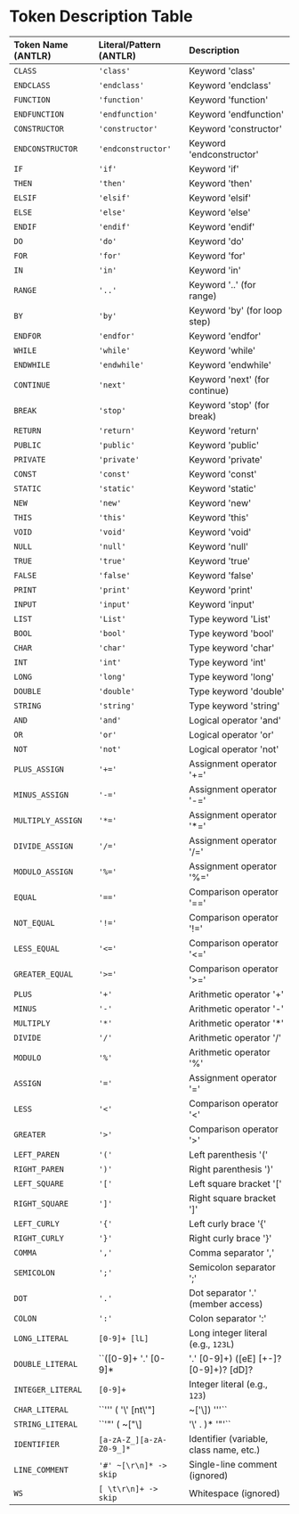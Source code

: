 # Token Description Table

| Token Name (ANTLR) | Literal/Pattern (ANTLR)                                                                                                | Description                             |
|:-------------------|:-----------------------------------------------------------------------------------------------------------------------|:----------------------------------------|
| `CLASS`            | `'class'`                                                                                                              | Keyword 'class'                         |
| `ENDCLASS`         | `'endclass'`                                                                                                           | Keyword 'endclass'                      |
| `FUNCTION`         | `'function'`                                                                                                           | Keyword 'function'                      |
| `ENDFUNCTION`      | `'endfunction'`                                                                                                        | Keyword 'endfunction'                   |
| `CONSTRUCTOR`      | `'constructor'`                                                                                                        | Keyword 'constructor'                   |
| `ENDCONSTRUCTOR`   | `'endconstructor'`                                                                                                     | Keyword 'endconstructor'                |
| `IF`               | `'if'`                                                                                                                 | Keyword 'if'                            |
| `THEN`             | `'then'`                                                                                                               | Keyword 'then'                          |
| `ELSIF`            | `'elsif'`                                                                                                              | Keyword 'elsif'                         |
| `ELSE`             | `'else'`                                                                                                               | Keyword 'else'                          |
| `ENDIF`            | `'endif'`                                                                                                              | Keyword 'endif'                         |
| `DO`               | `'do'`                                                                                                                 | Keyword 'do'                            |
| `FOR`              | `'for'`                                                                                                                | Keyword 'for'                           |
| `IN`               | `'in'`                                                                                                                 | Keyword 'in'                            |
| `RANGE`            | `'..'`                                                                                                                 | Keyword '..' (for range)                |
| `BY`               | `'by'`                                                                                                                 | Keyword 'by' (for loop step)            |
| `ENDFOR`           | `'endfor'`                                                                                                             | Keyword 'endfor'                        |
| `WHILE`            | `'while'`                                                                                                              | Keyword 'while'                         |
| `ENDWHILE`         | `'endwhile'`                                                                                                           | Keyword 'endwhile'                      |
| `CONTINUE`         | `'next'`                                                                                                               | Keyword 'next' (for continue)           |
| `BREAK`            | `'stop'`                                                                                                               | Keyword 'stop' (for break)              |
| `RETURN`           | `'return'`                                                                                                             | Keyword 'return'                        |
| `PUBLIC`           | `'public'`                                                                                                             | Keyword 'public'                        |
| `PRIVATE`          | `'private'`                                                                                                            | Keyword 'private'                       |
| `CONST`            | `'const'`                                                                                                              | Keyword 'const'                         |
| `STATIC`           | `'static'`                                                                                                             | Keyword 'static'                        |
| `NEW`              | `'new'`                                                                                                                | Keyword 'new'                           |
| `THIS`             | `'this'`                                                                                                               | Keyword 'this'                          |
| `VOID`             | `'void'`                                                                                                               | Keyword 'void'                          |
| `NULL`             | `'null'`                                                                                                               | Keyword 'null'                          |
| `TRUE`             | `'true'`                                                                                                               | Keyword 'true'                          |
| `FALSE`            | `'false'`                                                                                                              | Keyword 'false'                         |
| `PRINT`            | `'print'`                                                                                                              | Keyword 'print'                         |
| `INPUT`            | `'input'`                                                                                                              | Keyword 'input'                         |
| `LIST`             | `'List'`                                                                                                               | Type keyword 'List'                     |
| `BOOL`             | `'bool'`                                                                                                               | Type keyword 'bool'                     |
| `CHAR`             | `'char'`                                                                                                               | Type keyword 'char'                     |
| `INT`              | `'int'`                                                                                                                | Type keyword 'int'                      |
| `LONG`             | `'long'`                                                                                                               | Type keyword 'long'                     |
| `DOUBLE`           | `'double'`                                                                                                             | Type keyword 'double'                   |
| `STRING`           | `'string'`                                                                                                             | Type keyword 'string'                   |
| `AND`              | `'and'`                                                                                                                | Logical operator 'and'                  |
| `OR`               | `'or'`                                                                                                                 | Logical operator 'or'                   |
| `NOT`              | `'not'`                                                                                                                | Logical operator 'not'                  |
| `PLUS_ASSIGN`      | `'+='`                                                                                                                 | Assignment operator '+='                |
| `MINUS_ASSIGN`     | `'-='`                                                                                                                 | Assignment operator '-='                |
| `MULTIPLY_ASSIGN`  | `'*='`                                                                                                                 | Assignment operator '*='                |
| `DIVIDE_ASSIGN`    | `'/='`                                                                                                                 | Assignment operator '/='                |
| `MODULO_ASSIGN`    | `'%='`                                                                                                                 | Assignment operator '%='                |
| `EQUAL`            | `'=='`                                                                                                                 | Comparison operator '=='                |
| `NOT_EQUAL`        | `'!='`                                                                                                                 | Comparison operator '!='                |
| `LESS_EQUAL`       | `'<='`                                                                                                                 | Comparison operator '<='                |
| `GREATER_EQUAL`    | `'>='`                                                                                                                 | Comparison operator '>='                |
| `PLUS`             | `'+'`                                                                                                                  | Arithmetic operator '+'                 |
| `MINUS`            | `'-'`                                                                                                                  | Arithmetic operator '-'                 |
| `MULTIPLY`         | `'*'`                                                                                                                  | Arithmetic operator '*'                 |
| `DIVIDE`           | `'/'`                                                                                                                  | Arithmetic operator '/'                 |
| `MODULO`           | `'%'`                                                                                                                  | Arithmetic operator '%'                 |
| `ASSIGN`           | `'='`                                                                                                                  | Assignment operator '='                 |
| `LESS`             | `'<'`                                                                                                                  | Comparison operator '<'                 |
| `GREATER`          | `'>'`                                                                                                                  | Comparison operator '>'                 |
| `LEFT_PAREN`       | `'('`                                                                                                                  | Left parenthesis '('                    |
| `RIGHT_PAREN`      | `')'`                                                                                                                  | Right parenthesis ')'                   |
| `LEFT_SQUARE`      | `'['`                                                                                                                  | Left square bracket '['                 |
| `RIGHT_SQUARE`     | `']'`                                                                                                                  | Right square bracket ']'                |
| `LEFT_CURLY`       | `'{'`                                                                                                                  | Left curly brace '{'                    |
| `RIGHT_CURLY`      | `'}'`                                                                                                                  | Right curly brace '}'                   |
| `COMMA`            | `','`                                                                                                                  | Comma separator ','                     |
| `SEMICOLON`        | `';'`                                                                                                                  | Semicolon separator ';'                 |
| `DOT`              | `'.'`                                                                                                                  | Dot separator '.' (member access)       |
| `COLON`            | `':'`                                                                                                                  | Colon separator ':'                     |
| `LONG_LITERAL`     | ``[0-9]+ [lL]``                                                                                                        | Long integer literal (e.g., `123L`)     |
| `DOUBLE_LITERAL`   | ``([0-9]+ '.' [0-9]* | '.' [0-9]+) ([eE] [+\-]? [0-9]+)? [dD]? | [0-9]+ [eE] [+\-]? [0-9]+ [dD]? | [0-9]+ [dD]`` | Double literal (e.g., `1.2d`, `1e2D`) |
| `INTEGER_LITERAL`  | ``[0-9]+``                                                                                                             | Integer literal (e.g., `123`)           |
| `CHAR_LITERAL`     | ``'\'' ( '\\' [nt\\'"] | ~['\\]) '\''``                                                                               | Character literal (e.g., `'a'`)         |
| `STRING_LITERAL`   | ``'"' ( ~["\\] | '\\' . )* '"'``                                                                                       | String literal (e.g., `"hello"`)        |
| `IDENTIFIER`       | ``[a-zA-Z_][a-zA-Z0-9_]*``                                                                                              | Identifier (variable, class name, etc.) |
| `LINE_COMMENT`     | ``'#' ~[\r\n]* -> skip``                                                                                               | Single-line comment (ignored)           |
| `WS`               | ``[ \t\r\n]+ -> skip``                                                                                                 | Whitespace (ignored)                    |
